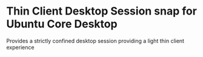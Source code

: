 # Thin Client Desktop Session snap for Ubuntu Core Desktop

Provides a strictly confined desktop session providing a light thin client experience
